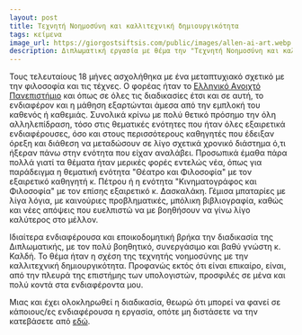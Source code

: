```yaml
---
layout: post
title: Τεχνητή Νοημοσύνη και καλλιτεχνική δημιουργικότητα
tags: κείμενα
image_url: https://giorgostsiftsis.com/public/images/allen-ai-art.webp
description: Διπλωματική εργασία με θέμα την "Τεχνητή Νοημοσύνη και καλλιτεχνική δημιουργικότητα"
---
```


Τους τελευταίους 18 μήνες ασχολήθηκα με ένα μεταπτυχιακό σχετικό με την
φιλοσοφία και τις τέχνες. Ο φορέας ήταν το [Ελληνικό Aνοιχτό
Πανεπιστήμιο](https://www.eap.gr/) και όπως σε όλες τις διαδικασίες έτσι και σε
αυτή, το ενδιαφέρον και η μάθηση εξαρτώνται άμεσα από την εμπλοκή του καθενός ή
καθεμιάς. Συνολικά κρίνω με πολύ θετικό πρόσημο την όλη αλληλεπίδραση, τόσο στις
θεματικές ενότητες που ήταν όλες εξαιρετικά ενδιαφέρουσες, όσο και στους
περισσότερους καθηγητές που έδειξαν όρεξη και διάθεση να μεταδώσουν σε λίγο
σχετικά χρονικό διάστημα ό,τι ήξεραν πάνω στην ενότητα που είχαν αναλάβει.
Προσωπικά έμαθα πάρα πολλά γιατί τα θέματα ήταν μερικές φορές εντελώς νέα, όπως
για παράδειγμα η θεματική ενότητα "Θέατρο και Φιλοσοφία" με τον εξαιρετικό
καθηγητή κ. Πέτρου ή η ενότητα "Κινηματογράφος και Φιλοσοφία" με τον επίσης
εξαιρετικό κ. Δασκαλάκη. Γέμισα μπαταρίες με λίγα λόγια, με καινούριες
προβληματικές, μπόλικη βιβλιογραφία, καθώς και νέες απόψεις που ευελπιστώ να με
βοηθήσουν να γίνω λίγο καλύτερος στο μέλλον.

Ιδιαίτερα ενδιαφέρουσα και εποικοδομητική βρήκα την διαδικασία της Διπλωματικής,
με τον πολύ βοηθητικό, συνεργάσιμο και βαθύ γνώστη κ. Καλδή. Το θέμα ήταν η
σχέση της τεχνητής νοημοσύνης με την καλλιτεχνική δημιουργικότητα. Προφανώς
εκτός ότι είναι επικαίρο, είναι, από την πλευρά της επιστήμης των υπολογιστών,
προσφιλές σε μένα και πολύ κοντά στα ενδιαφέροντα μου.

Μιας και έχει ολοκληρωθεί η διαδικασία, θεωρώ ότι μπορεί να φανεί σε κάποιους/ες
ενδιαφέρουσα η εργασία, οπότε μη διστάσετε να την κατεβάσετε από [εδώ](https://giorgostsiftsis.com/public/pdf/ai-and-artistic-creativity.pdf).

